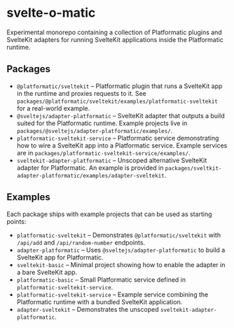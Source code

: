 # svelte-o-matic

Experimental monorepo containing a collection of Platformatic plugins and SvelteKit adapters for running SvelteKit applications inside the Platformatic runtime.

## Packages

- `@platformatic/sveltekit` – Platformatic plugin that runs a SvelteKit app in the runtime and proxies requests to it. See `packages/@platformatic/sveltekit/examples/platformatic-sveltekit` for a real-world example.
- `@sveltejs/adapter-platformatic` – SvelteKit adapter that outputs a build suited for the Platformatic runtime. Example projects live in `packages/@sveltejs/adapter-platformatic/examples/`.
- `platformatic-sveltekit-service` – Platformatic service demonstrating how to wire a SvelteKit app into a Platformatic service. Example services are in `packages/platformatic-sveltekit-service/examples/`.
- `sveltekit-adapter-platformatic` – Unscoped alternative SvelteKit adapter for Platformatic. An example is provided in `packages/sveltkit-adapter-platformatic/examples/adapter-sveltekit`.

## Examples

Each package ships with example projects that can be used as starting points:

- `platformatic-sveltekit` – Demonstrates `@platformatic/sveltekit` with `/api/add` and `/api/random-number` endpoints.
- `adapter-platformatic` – Uses `@sveltejs/adapter-platformatic` to build a SvelteKit app for Platformatic.
- `sveltekit-basic` – Minimal project showing how to enable the adapter in a bare SvelteKit app.
- `platformatic-basic` – Small Platformatic service defined in `platformatic-sveltekit-service`.
- `platformatic-sveltekit-service` – Example service combining the Platformatic runtime with a bundled SvelteKit application.
- `adapter-sveltekit` – Demonstrates the unscoped `sveltekit-adapter-platformatic`.
